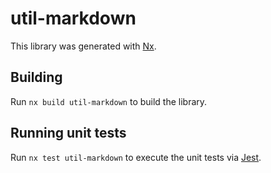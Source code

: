 # util-markdown

This library was generated with [Nx](https://nx.dev).

## Building

Run `nx build util-markdown` to build the library.

## Running unit tests

Run `nx test util-markdown` to execute the unit tests via [Jest](https://jestjs.io).
